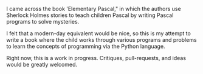 I came across the book 'Elementary Pascal," in which the authors use Sherlock Holmes stories to teach children Pascal by writing Pascal programs to solve mysteries.

I felt that a modern-day equivalent would be nice, so this is my attempt to write a book where the child works through various programs and problems to learn the concepts of programming via the Python language.

Right now, this is a work in progress.  Critiques, pull-requests, and ideas would be greatly welcomed.

